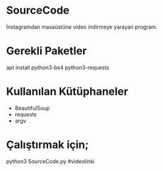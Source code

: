 SourceCode
=====
İnstagramdan masaüstüne video indirmeye yarayan program.

Gerekli Paketler
=====
apt install python3-bs4 python3-requests

Kullanılan Kütüphaneler
=====
- BeautifulSoup
- requests
- argv

Çalıştırmak için;
=====
python3 SourceCode.py #videolinki

